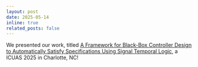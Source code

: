 ```yaml
---
layout: post
date: 2025-05-14
inline: true
related_posts: false
---
```


We presented our work, titled [A Framework for Black-Box Controller Design to Automatically Satisfy Specifications Using Signal Temporal Logic](https://ieeexplore.ieee.org/abstract/document/11007815), a ICUAS 2025 in Charlotte, NC!
